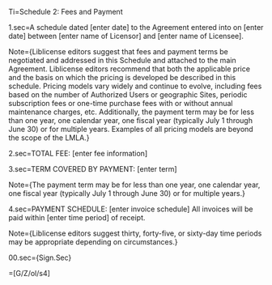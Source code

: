 Ti=Schedule 2: Fees and Payment

1.sec=A schedule dated [enter date] to the Agreement entered into on [enter date] between [enter name of Licensor] and [enter name of Licensee].

Note={Liblicense editors suggest that fees and payment terms be negotiated and addressed in this Schedule and attached to the main Agreement. Liblicense editors recommend that both the applicable price and the basis on which the pricing is developed be described in this schedule. Pricing models vary widely and continue to evolve, including fees based on the number of Authorized Users or geographic Sites, periodic subscription fees or one-time purchase fees with or without annual maintenance charges, etc. Additionally, the payment term may be for less than one year, one calendar year, one fiscal year (typically July 1 through June 30) or for multiple years. Examples of all pricing models are beyond the scope of the LMLA.}

2.sec=TOTAL FEE: [enter fee information]

3.sec=TERM COVERED BY PAYMENT: [enter term]

Note={The payment term may be for less than one year, one calendar year, one fiscal year (typically July 1 through June 30) or for multiple years.}

4.sec=PAYMENT SCHEDULE: [enter invoice schedule] All invoices will be paid within [enter time period] of receipt.

Note={Liblicense editors suggest thirty, forty-five, or sixty-day time periods may be appropriate depending on circumstances.}

00.sec={Sign.Sec}

=[G/Z/ol/s4]
